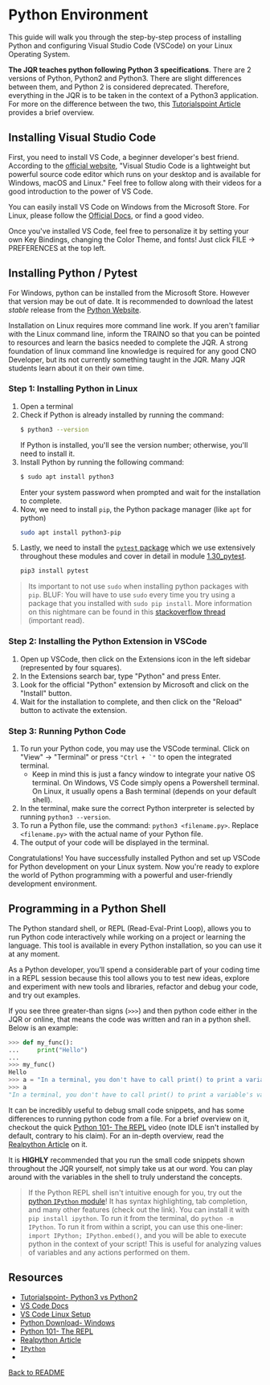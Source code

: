 # Python Environment


This guide will walk you through the step-by-step process of installing Python and configuring Visual Studio Code (VSCode) on your Linux Operating System. 

**The JQR teaches python following Python 3 specifications**. There are 2 versions of Python, Python2 and Python3. There are slight differences between them, and Python 2 is considered deprecated. Therefore, everything in the JQR is to be taken in the context of a Python3 application. For more on the difference between the two, this [Tutorialspoint Article](https://www.tutorialspoint.com/python3/python3_whatisnew.htm) provides a brief overview.


## Installing Visual Studio Code

First, you need to install VS Code, a beginner developer's best friend. According to the [official website](https://code.visualstudio.com/docs), "Visual Studio Code is a lightweight but powerful source code editor which runs on your desktop and is available for Windows, macOS and Linux." Feel free to follow along with their videos for a good introduction to the power of VS Code.

You can easily install VS Code on Windows from the Microsoft Store. For Linux, please follow the [Official Docs](https://code.visualstudio.com/docs/setup/linux), or find a good video.

Once you've installed VS Code, feel free to personalize it by setting your own Key Bindings, changing the Color Theme, and fonts! Just click FILE &rarr; PREFERENCES at the top left.

## Installing Python / Pytest

For Windows, python can be installed from the Microsoft Store. However that version may be out of date. It is recommended to download the latest *stable* release from the [Python Website](https://www.python.org/downloads/windows/). 

Installation on Linux requires more command line work. If you aren't familiar with the Linux command line, inform the TRAINO so that you can be pointed to resources and learn the basics needed to complete the JQR. A strong foundation of linux command line knowledge is required for any good CNO Developer, but its not currently something taught in the JQR. Many JQR students learn about it on their own time.

### Step 1: Installing Python in Linux
1. Open a terminal
2. Check if Python is already installed by running the command:
    ```bash
    $ python3 --version
    ```
    If Python is installed, you'll see the version number; otherwise, you'll need to install it.
3. Install Python by running the following command:
    ```bash
    $ sudo apt install python3
    ```
    Enter your system password when prompted and wait for the installation to complete.
4. Now, we need to install `pip`, the Python package manager (like `apt` for python)
    ```bash
    sudo apt install python3-pip
    ```
5. Lastly, we need to install the [`pytest` package](https://pypi.org/project/pytest/) which we use extensively throughout these modules and cover in detail in module [1.30_pytest](../1.30_pytest/README.md). 
    ```bash
    pip3 install pytest
    ```
> Its important to not use `sudo` when installing python packages with `pip`. BLUF: You will have to use `sudo` every time you try using a package that you installed with `sudo pip install`.
> More information on this nightmare can be found in this [stackoverflow thread](https://stackoverflow.com/questions/29310688/sudo-pip-install-vs-pip-install-user) (important read).

### Step 2: Installing the Python Extension in VSCode
1. Open up VSCode, then click on the Extensions icon in the left sidebar (represented by four squares).
2. In the Extensions search bar, type "Python" and press Enter.
3. Look for the official "Python" extension by Microsoft and click on the "Install" button.
4. Wait for the installation to complete, and then click on the "Reload" button to activate the extension.


### Step 3: Running Python Code
1. To run your Python code, you may use the VSCode terminal. Click on "View" &rarr; "Terminal" or press ``` "Ctrl + `" ``` to open the integrated terminal.
    - Keep in mind this is just a fancy window to integrate your native OS terminal. On Windows, VS Code simply opens a Powershell terminal. On Linux, it usually opens a Bash terminal (depends on your default shell).
2. In the terminal, make sure the correct Python interpreter is selected by running `python3 --version`.
3. To run a Python file, use the command: `python3 <filename.py>`. Replace `<filename.py>` with the actual name of your Python file.
4. The output of your code will be displayed in the terminal.

Congratulations! You have successfully installed Python and set up VSCode for Python development on your Linux system. Now you're ready to explore the world of Python programming with a powerful and user-friendly development environment.

## Programming in a Python Shell

The Python standard shell, or REPL (Read-Eval-Print Loop), allows you to run Python code interactively while working on a project or learning the language. This tool is available in every Python installation, so you can use it at any moment.

As a Python developer, you’ll spend a considerable part of your coding time in a REPL session because this tool allows you to test new ideas, explore and experiment with new tools and libraries, refactor and debug your code, and try out examples.

If you see three greater-than signs (`>>>`) and then python code either in the JQR or online, that means the code was written and ran in a python shell. Below is an example:
```py
>>> def my_func(): 
...     print("Hello")
... 
>>> my_func()
Hello
>>> a = "In a terminal, you don't have to call print() to print a variable's value!!!"  
>>> a
"In a terminal, you don't have to call print() to print a variable's value!!!"
```

It can be incredibly useful to debug small code snippets, and has some differences to running python code from a file. For a brief overview on it, checkout the quick [Python 101- The REPL](https://www.youtube.com/watch?v=ucllf6bDgnw) video (note IDLE isn't installed by default, contrary to his claim). For an in-depth overview, read the [Realpython Article](https://realpython.com/python-repl/) on it.

It is **HIGHLY** recommended that you run the small code snippets shown throughout the JQR yourself, not simply take us at our word. You can play around with the variables in the shell to truly understand the concepts.

> If the Python REPL shell isn't intuitive enough for you, try out the [python `IPython` module](https://pypi.org/project/ipython/)! It has syntax highlighting, tab completion, and many other features (check out the link).
> You can install it with `pip install ipython`. To run it from the terminal, do `python -m IPython`. To run it from within a script, you can use this one-liner: `import IPython; IPython.embed()`, and you will be able to execute python in the context of your script! This is useful for analyzing values of variables and any actions performed on them.

## Resources

- [Tutorialspoint- Python3 vs Python2](https://www.tutorialspoint.com/python3/python3_whatisnew.htm)
- [VS Code Docs](https://code.visualstudio.com/docs)
- [VS Code Linux Setup](https://code.visualstudio.com/docs/setup/linux)
- [Python Download- Windows](https://www.python.org/downloads/windows/)
- [Python 101- The REPL](https://www.youtube.com/watch?v=ucllf6bDgnw)
- [Realpython Article](https://realpython.com/python-repl/)
- [`IPython`](https://pypi.org/project/ipython/)
- 
[Back to README](README.md)
